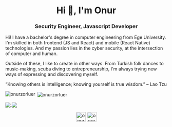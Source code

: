 <h1 align="center">Hi 👋, I'm Onur</h1>
<h3 align="center">Security Engineer, Javascript Developer</h3>

Hi! I have a bachelor's degree in computer engineering from Ege University. I'm skilled in both frontend (JS and React) and mobile (React Native) technologies. And my passion lies in the cyber security, at the intersection of computer and human.

Outside of these, I like to create in other ways. From Turkish folk dances to music-making, scuba diving to entrepreneurship, I'm always trying new ways of expressing and discovering myself.

“Knowing others is intelligence; knowing yourself is true wisdom.” – Lao Tzu 

<p><img align="left" src="https://github-readme-stats.vercel.app/api/top-langs/?username=onurzorluer&layout=compact&hide=html&theme=nord" alt="onurzorluer" /></p>
<p>&nbsp;<img align="center" src="https://github-readme-stats.vercel.app/api?username=onurzorluer&show_icons=true&theme=nord" alt="onurzorluer" /></p>

<a href="https://github.com/anuraghazra/github-readme-stats">
  <img align="center" src="https://github-readme-stats.vercel.app/api/pin/?username=onurzorluer&repo=react-image-file-resizer&theme=graywhite" />
</a>
<a href="https://github.com/anuraghazra/convoychat">
  <img align="center" src="https://github-readme-stats.vercel.app/api/pin/?username=onurzorluer&repo=exif-auto-rotate&theme=graywhite" />
</a>
<br>
<p align="center">
<a href="https://twitter.com/onur_zorluer" target="blank"><img align="center" src="https://cdn.jsdelivr.net/npm/simple-icons@3.0.1/icons/twitter.svg" alt="onur_zorluer" height="30" width="30" /></a>
<a href="https://linkedin.com/in/onurzorluer" target="blank"><img align="center" src="https://cdn.jsdelivr.net/npm/simple-icons@3.0.1/icons/linkedin.svg" alt="onur_zorluer" height="30" width="30" /></a>
</p>
